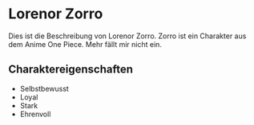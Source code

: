 # Lorenor Zorro

Dies ist die Beschreibung von Lorenor Zorro. Zorro ist ein Charakter aus dem Anime One Piece. Mehr fällt mir nicht ein.

## Charaktereigenschaften
* Selbstbewusst
* Loyal
* Stark 
* Ehrenvoll
